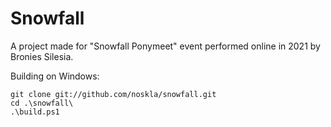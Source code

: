 # Snowfall

A project made for "Snowfall Ponymeet" event performed online in 2021 by Bronies Silesia.

Building on Windows:
```
git clone git://github.com/noskla/snowfall.git
cd .\snowfall\
.\build.ps1
```
